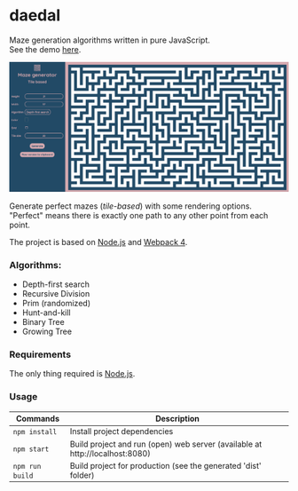 # daedal
Maze generation algorithms written in pure JavaScript.  
See the demo [here](https://znuznu.github.io/daedal/).  

![example](./assets/images/examples/example.png)  

Generate perfect mazes (_tile-based_) with some rendering options.    
"Perfect" means there is exactly one path to any other point from each point.  

The project is based on [Node.js](https://nodejs.org/fr/) and [Webpack 4](https://webpack.js.org/).

### Algorithms:
- Depth-first search
- Recursive Division
- Prim (randomized)
- Hunt-and-kill
- Binary Tree
- Growing Tree

### Requirements
The only thing required is [Node.js](https://nodejs.org/fr/).

### Usage
| Commands   | Description |  
|-------------|---------------------------------------|  
| `npm install` | Install project dependencies          |
| `npm start`   | Build project and run (open) web server (available at http://localhost:8080) |  
| `npm run build`   | Build project for production (see the generated 'dist' folder) | 